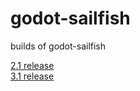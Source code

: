 # godot-sailfish
builds of godot-sailfish
 
[2.1 release](https://github.com/savegame/godot-sailfish/releases)  
[3.1 release](https://github.com/savegame/godot-sailfish/releases/tag/3.1)

